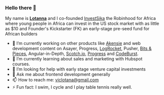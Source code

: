 ### Hello there 👋


My name is **[Lotanna](https://twitter.com/viclotana)** and I co-founded [InvestSika](http://investsika.com/) the Robinhood for Africa where young people in Africa can invest in the US stock market with as little as $10 and Founder's Kickstarter (FK) an early-stage pre-seed fund for African builders

- 🔭 I’m currently working on other products like [Akensie](http://akensie.com/) and web development content on Asayer, Progress, [LogRocket](https://blog.logrocket.com/author/nwoselotanna/), Pusher, [Bits & Pieces](https://blog.bitsrc.io/@viclotana), Angular-in-Depth, [Scotch.io](https://scotch.io/@Viclotana), [Progress](https://www.telerik.com/blogs/author/nwose-lotanna) and [CodeBurst](https://codeburst.io/@viclotana).
- 🌱 I’m currently learning about sales and marketing with Hubspot courses.
- 🤔 I’m looking for help with early stage venture capital investments
- 💬 Ask me about frontend development generally
- 📫 How to reach me: viclotana@gmail.com
- ⚡ Fun fact: I swim, I cycle and I play table tennis really well.
